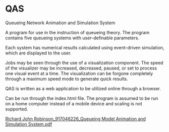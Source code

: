 # QAS
Queueing Network Animation and Simulation System

A program for use in the instruction of queueing theory. 
The program contains five queueing systems with user-definable parameters. 

Each system has numerical results calculated using event-driven simulation, which are displayed to the user.  

Jobs may be seen through the use of a visualization component. The speed of the visualizer may be increased, decreased, paused, or set to process one visual event at a time. The visualization can be forgone completely through a maximum speed mode to generate quick results. 

QAS is written as a web application to be utilized online through a browser.

Can be run through the index.html file.
The program is assumed to be run on a home computer instead of a mobile device and scaling is not supported.

[Richard John Robinson_917046226_Queueing Model Animation and Simulation System.pdf](https://github.com/R-Robins/QAS/files/9590616/Richard.John.Robinson_917046226_Queueing.Model.Animation.and.Simulation.System.pdf)

